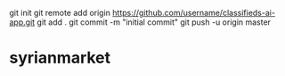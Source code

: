 git init
git remote add origin https://github.com/username/classifieds-ai-app.git
git add .
git commit -m "initial commit"
git push -u origin master
# syrianmarket
